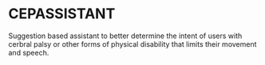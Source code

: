 # CEPASSISTANT

Suggestion based assistant to better determine the intent of users with cerbral palsy or other forms of physical disability that limits their movement and speech.
